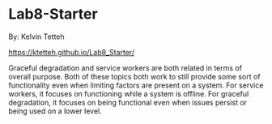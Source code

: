 # Lab8-Starter
By: Kelvin Tetteh

 https://ktetteh.github.io/Lab8_Starter/

Graceful degradation and service workers are both related in terms of overall purpose. Both of these topics both work to still provide some sort of functionality even when limiting factors are present on a system. For service workers, it focuses on functioning while a system is offline. For graceful degradation, it focuses on being functional even when issues persist or being used on a lower level. 
